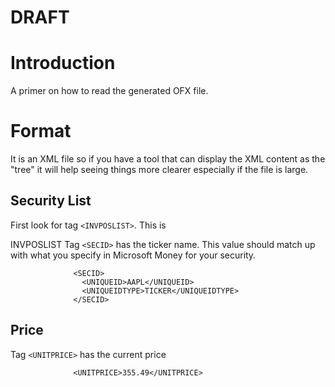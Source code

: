 # DRAFT #

# Introduction #

A primer on how to read the generated OFX file.

# Format #

It is an XML file so if you have a tool that can display the XML content as the "tree" it will help seeing things more clearer especially if the file is large.

## Security List ##

First look for tag `<INVPOSLIST>`. This is


INVPOSLIST
Tag `<SECID>` has the ticker name. This value should match up
with what you specify in Microsoft Money for your security.
```
              <SECID>
                <UNIQUEID>AAPL</UNIQUEID>
                <UNIQUEIDTYPE>TICKER</UNIQUEIDTYPE>
              </SECID>
```

## Price ##

Tag `<UNITPRICE>` has the current price

```
              <UNITPRICE>355.49</UNITPRICE>

```





